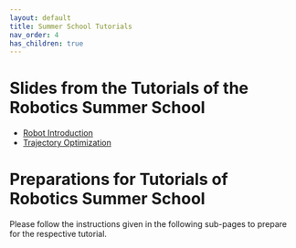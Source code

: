```yaml
---
layout: default
title: Summer School Tutorials
nav_order: 4
has_children: true
---
```


# Slides from the Tutorials of the Robotics Summer School

- [Robot Introduction](https://drive.google.com/file/d/1M0saKnG6akhlG7DR4GFbMSjkPg0pcYBZ/view?usp=sharing)
- [Trajectory Optimization](https://drive.google.com/file/d/1QRv2k9SKuOpqC8V6FnLyDQfcPofo-jpY/view?usp=sharing)

# Preparations for Tutorials of Robotics Summer School

Please follow the instructions given in the following sub-pages to prepare for the respective tutorial.



